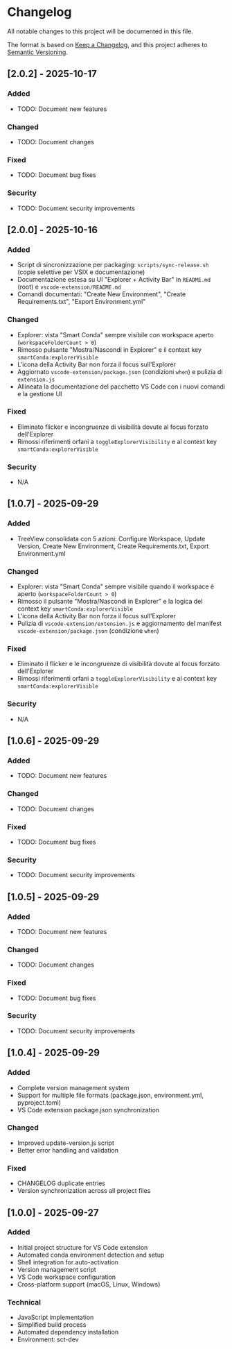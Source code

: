 # Changelog

All notable changes to this project will be documented in this file.

The format is based on [Keep a Changelog](https://keepachangelog.com/en/1.0.0/),
and this project adheres to [Semantic Versioning](https://semver.org/spec/v2.0.0.html).

## [2.0.2] - 2025-10-17

### Added
- TODO: Document new features

### Changed
- TODO: Document changes

### Fixed
- TODO: Document bug fixes

### Security
- TODO: Document security improvements

## [2.0.0] - 2025-10-16

### Added
- Script di sincronizzazione per packaging: `scripts/sync-release.sh` (copie selettive per VSIX e documentazione)
- Documentazione estesa su UI "Explorer + Activity Bar" in `README.md` (root) e `vscode-extension/README.md`
- Comandi documentati: "Create New Environment", "Create Requirements.txt", "Export Environment.yml"

### Changed
- Explorer: vista "Smart Conda" sempre visibile con workspace aperto (`workspaceFolderCount > 0`)
- Rimosso pulsante "Mostra/Nascondi in Explorer" e il context key `smartConda:explorerVisible`
- L'icona della Activity Bar non forza il focus sull'Explorer
- Aggiornato `vscode-extension/package.json` (condizioni `when`) e pulizia di `extension.js`
- Allineata la documentazione del pacchetto VS Code con i nuovi comandi e la gestione UI

### Fixed
- Eliminato flicker e incongruenze di visibilità dovute al focus forzato dell'Explorer
- Rimossi riferimenti orfani a `toggleExplorerVisibility` e al context key `smartConda:explorerVisible`

### Security
- N/A

## [1.0.7] - 2025-09-29

### Added
- TreeView consolidata con 5 azioni: Configure Workspace, Update Version, Create New Environment, Create Requirements.txt, Export Environment.yml

### Changed
- Explorer: vista "Smart Conda" sempre visibile quando il workspace è aperto (`workspaceFolderCount > 0`)
- Rimosso il pulsante "Mostra/Nascondi in Explorer" e la logica del context key `smartConda:explorerVisible`
- L'icona della Activity Bar non forza il focus sull'Explorer
- Pulizia di `vscode-extension/extension.js` e aggiornamento del manifest `vscode-extension/package.json` (condizione `when`)

### Fixed
- Eliminato il flicker e le incongruenze di visibilità dovute al focus forzato dell'Explorer
- Rimossi riferimenti orfani a `toggleExplorerVisibility` e al context key `smartConda:explorerVisible`

### Security
- N/A


## [1.0.6] - 2025-09-29

### Added
- TODO: Document new features

### Changed
- TODO: Document changes

### Fixed
- TODO: Document bug fixes

### Security
- TODO: Document security improvements


## [1.0.5] - 2025-09-29

### Added
- TODO: Document new features

### Changed
- TODO: Document changes

### Fixed
- TODO: Document bug fixes

### Security
- TODO: Document security improvements


## [1.0.4] - 2025-09-29

### Added
- Complete version management system
- Support for multiple file formats (package.json, environment.yml, pyproject.toml)
- VS Code extension package.json synchronization

### Changed
- Improved update-version.js script
- Better error handling and validation

### Fixed
- CHANGELOG duplicate entries
- Version synchronization across all project files

## [1.0.0] - 2025-09-27

### Added
- Initial project structure for VS Code extension
- Automated conda environment detection and setup
- Shell integration for auto-activation
- Version management script
- VS Code workspace configuration
- Cross-platform support (macOS, Linux, Windows)

### Technical
- JavaScript implementation
- Simplified build process
- Automated dependency installation
- Environment: sct-dev
